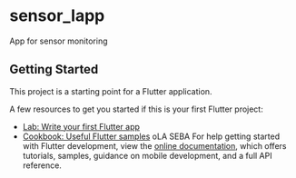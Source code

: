 # sensor_lapp

App for sensor monitoring

## Getting Started

This project is a starting point for a Flutter application.

A few resources to get you started if this is your first Flutter project:

- [Lab: Write your first Flutter app](https://docs.flutter.dev/get-started/codelab)
- [Cookbook: Useful Flutter samples](https://docs.flutter.dev/cookbook)
oLA SEBA
For help getting started with Flutter development, view the
[online documentation](https://docs.flutter.dev/), which offers tutorials,
samples, guidance on mobile development, and a full API reference.
